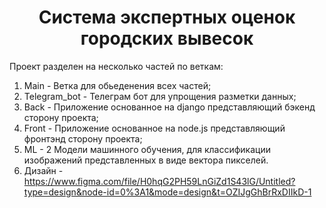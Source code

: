 <h1 align = "center">Система экспертных оценок городских вывесок</h1

Проект разделен на несколько частей по веткам:
1. Main - Ветка для обьеденения всех частей;
2. Telegram_bot - Телеграм бот для упрощения разметки данных;
3. Back - Приложение основанное на django представляющий бэкенд сторону проекта;
4. Front - Приложение основанное на node.js представляющий фронтэнд сторону проекта;
5. ML - 2 Модели машинного обучения, для классификации изображений представленных в виде вектора пикселей.
6. Дизайн - https://www.figma.com/file/H0hqG2PH59LnGiZd1S43lG/Untitled?type=design&node-id=0%3A1&mode=design&t=OZIJgGhBrRxDIIkD-1

